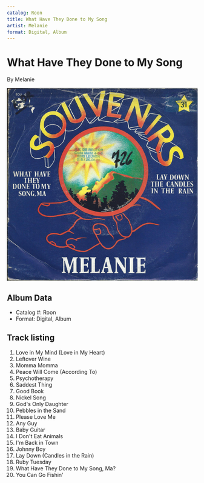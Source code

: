 ```yaml
---
catalog: Roon
title: What Have They Done to My Song
artist: Melanie
format: Digital, Album
---
```


# What Have They Done to My Song

By Melanie

![](../../assets/albumcovers/Melanie-What_Have_They_Done_to_My_Song.png)

## Album Data

- Catalog #: Roon
- Format: Digital, Album


## Track listing


1. Love in My Mind (Love in My Heart)
2. Leftover Wine
3. Momma Momma
4. Peace Will Come (According To)
5. Psychotherapy
6. Saddest Thing
7. Good Book
8. Nickel Song
9. God's Only Daughter
10. Pebbles in the Sand
11. Please Love Me
12. Any Guy
13. Baby Guitar
14. I Don't Eat Animals
15. I'm Back in Town
16. Johnny Boy
17. Lay Down (Candles in the Rain)
18. Ruby Tuesday
19. What Have They Done to My Song, Ma?
20. You Can Go Fishin'

